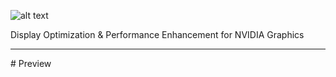 ![alt text](https://i.imgur.com/aG2n5uP.png)

Display Optimization &amp; Performance Enhancement for NVIDIA Graphics
<hr>
# Preview
